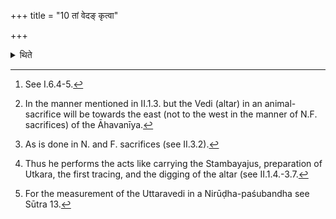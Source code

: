 +++
title = "10 तां वेदङ् कृत्वा"

+++

<details><summary>थिते</summary>

10. Having prepared the grass-brush (Veda),[^1] then having prepared the Vedi in the manner[^2] of that of the New and Full moon-sacrifices but excluding the act of contraction,[^3] having done (all the acts) upto the second tracing,[^4] having let remain a passage to the west of the place of the hole for the sacrificial post, he prepares the Uttaravedi within the altar, of the measurement of ten feet if (it is a part) of a Soma-sacrifice.[^5]  


[^1]: See I.6.4-5.  


[^2]: In the manner mentioned in II.1.3. but the Vedi (altar) in an animal-sacrifice will be towards the east (not to the west in the manner of N.F. sacrifices) of the Āhavanīya.   


[^3]: As is done in N. and F. sacrifices (see II.3.2).  


[^4]: Thus he performs the acts like carrying the Stambayajus, preparation of Utkara, the first tracing, and the digging of the altar (see II.1.4.-3.7.  


[^5]: For the measurement of the Uttaravedi in a Nirūḍha-paśubandha see Sūtra 13.
</details>
